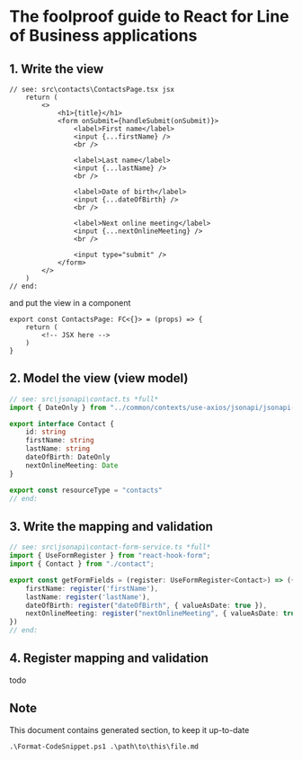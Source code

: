 # The foolproof guide to React for Line of Business applications

## 1. Write the view

```tsx
// see: src\contacts\ContactsPage.tsx jsx
    return (
        <>
            <h1>{title}</h1>
            <form onSubmit={handleSubmit(onSubmit)}>
                <label>First name</label>
                <input {...firstName} />
                <br />

                <label>Last name</label>
                <input {...lastName} />
                <br />

                <label>Date of birth</label>
                <input {...dateOfBirth} />
                <br />

                <label>Next online meeting</label>
                <input {...nextOnlineMeeting} />
                <br />

                <input type="submit" />
            </form>
        </>
    )
// end:
```

and put the view in a component

```tsx
export const ContactsPage: FC<{}> = (props) => {
    return (
        <!-- JSX here -->
    )
}
```

## 2. Model the view (view model)

```ts
// see: src\jsonapi\contact.ts *full*
import { DateOnly } from "../common/contexts/use-axios/jsonapi/jsonapi-date"

export interface Contact {
    id: string
    firstName: string
    lastName: string
    dateOfBirth: DateOnly
    nextOnlineMeeting: Date
}

export const resourceType = "contacts"
// end:
```

## 3. Write the mapping and validation

```ts
// see: src\jsonapi\contact-form-service.ts *full*
import { UseFormRegister } from "react-hook-form";
import { Contact } from "./contact";

export const getFormFields = (register: UseFormRegister<Contact>) => ({
    firstName: register('firstName'),
    lastName: register('lastName'),
    dateOfBirth: register("dateOfBirth", { valueAsDate: true }),
    nextOnlineMeeting: register("nextOnlineMeeting", { valueAsDate: true }),
})
// end:
```

## 4. Register mapping and validation

todo

<!-- see: ../Format-CodeSnippet.ps1 how-to-insert -->
## Note

This document contains generated section, to keep it up-to-date

```
.\Format-CodeSnippet.ps1 .\path\to\this\file.md
```
<!-- end: -->

